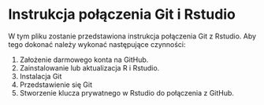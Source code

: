 # Instrukcja połączenia Git i Rstudio

W tym pliku zostanie przedstawiona instrukcja połączenia Git z Rstudio. Aby tego dokonać należy wykonać następujące czynności:

1.  Założenie darmowego konta na GitHub.
2.  Zainstalowanie lub aktualizacja R i Rstudio.
3.  Instalacja Git
4.  Przedstawienie się Git
5.  Stworzenie klucza prywatnego w Rstudio do połączenia z GitHub.
